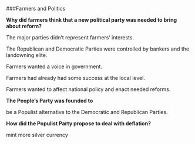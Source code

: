 ###Farmers and Politics

**Why did farmers think that a new political party was needed to bring about reform?**

The major parties didn’t represent farmers’ interests.

The Republican and Democratic Parties were controlled by bankers and the
landowning elite.

Farmers wanted a voice in government.

Farmers had already had some success at the local level.

Farmers wanted to affect national policy and enact needed reforms.

**The People’s Party was founded to**

be a Populist alternative to the Democratic and Republican Parties.

**How did the Populist Party propose to deal with deflation?**

mint more silver currency



